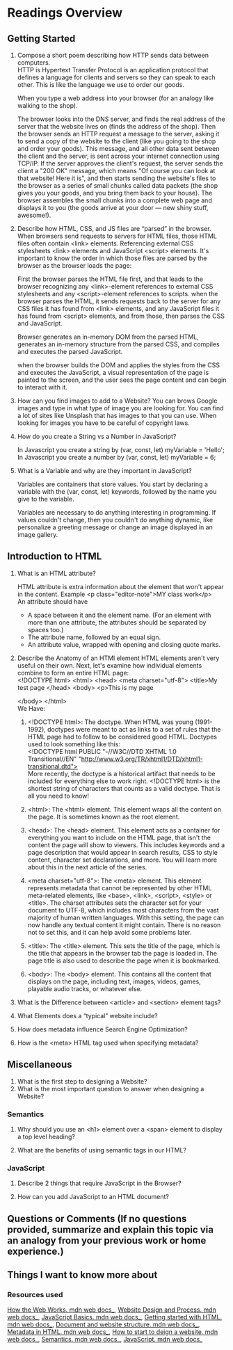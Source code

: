 # Readings Overview

## Getting Started

1. Compose a short poem describing how HTTP sends data between computers.&nbsp;  
    HTTP is Hypertext Transfer Protocol is an application protocol that defines a language for clients and servers so they can speak to each other. This is like the language we use to order our goods.

    When you type a web address into your browser (for an analogy like walking to the shop).

    The browser looks into the DNS server, and finds the real address of the server that the website lives on (finds the address of the shop).
    Then the browser sends an HTTP request a message to the server, asking it to send a copy of the website to the client (like you going to the shop and order your goods).   This message, and all other data sent between the client and the server, is sent across your internet connection using TCP/IP.
    If the server approves the client's request, the server sends the client a "200 OK" message, which means "Of course you can look at that website! Here it is", and then starts sending the website's files to the browser as a series of small chunks called data packets (the shop gives you your goods, and you bring them back to your house).
    The browser assembles the small chunks into a complete web page and displays it to you (the goods arrive at your door — new shiny stuff, awesome!).

2. Describe how HTML, CSS, and JS files are “parsed” in the browser.
    When browsers send requests to servers for HTML files, those HTML files often contain \<link> elements.
    Referencing external CSS stylesheets \<link> elements and JavaScript \<script> elements.
    It's important to know the order in which those files are parsed by the browser as the browser loads the page:

    First the  browser parses the HTML file first, and that leads to the browser recognizing any \<link>-element references to external CSS stylesheets and any \<script>-element references to scripts.
    when the browser parses the HTML, it sends requests back to the server for any CSS files it has found from \<link> elements, and any JavaScript files it has found from \<script> elements, and from those, then parses the CSS and JavaScript.

    Browser generates an in-memory DOM from the parsed HTML, generates an in-memory structure from the parsed CSS, and compiles and executes the parsed JavaScript.

    when the browser builds the DOM and applies the styles from the CSS and executes the JavaScript, a visual representation of the page is painted to the screen, and the user sees the page content and can begin to interact with it.

3. How can you find images to add to a Website?
    You can brows Google images and type in what type of image you are looking for. You can find a lot of sites like Unsplash that has images to that you can use. When looking for images you have to be careful of copyright laws.

4. How do you create a String vs a Number in JavaScript?

    In Javascript you create a string by (var, const, let) myVariable = 'Hello';&nbsp;  
    In Javascript you create a number by (var, const, let) myVariable = 6;

5. What is a Variable and why are they important in JavaScript?

    Variables are containers that store values. You start by declaring a variable with the (var, const, let) keywords, followed by the name you give to the variable.

    Variables are necessary to do anything interesting in programming. If values couldn't change, then you couldn't do anything dynamic, like personalize a greeting message or change an image displayed in an image gallery.

## Introduction to HTML

 1. What is an HTML attribute?

    HTML attribute is extra information about the element that won't appear in the content.
    Example \<p class="editor-note">MY class work\</p>&nbsp;  
    An attribute should have &nbsp;  
    * A space between it and the element name. (For an element with more than one attribute, the attributes should be separated by spaces too.)
    * The attribute name, followed by an equal sign.
    * An attribute value, wrapped with opening and closing quote marks.

 2. Describe the Anatomy of an HTMl element
 HTML elements aren't very useful on their own. Next, let's examine how individual elements combine to form an entire HTML page:&nbsp;  
    \<!DOCTYPE html>
\<html>
  \<head>
    \<meta charset="utf-8">
    \<title>My test page</title>
  \</head>
  \<body>
    \<p>This is my page</p>
  \</body>
\</html>&nbsp;  
We Have:&nbsp;  
    1. \<!DOCTYPE html>: The doctype. When HTML was young (1991-1992), doctypes were meant to act as links to a set of rules that the HTML page had to follow to be considered good HTML. Doctypes used to look something like this:&nbsp;  
\<!DOCTYPE html PUBLIC "-//W3C//DTD XHTML 1.0 Transitional//EN"
"http://www.w3.org/TR/xhtml1/DTD/xhtml1-transitional.dtd">&nbsp;  
More recently, the doctype is a historical artifact that needs to be included for everything else to work right. \<!DOCTYPE html> is the shortest string of characters that counts as a valid doctype. That is all you need to know!

    2. \<html></html>: The \<html> element. This element wraps all the content on the page. It is sometimes known as the root element.

    3. \<head></head>: The \<head> element. This element acts as a container for everything you want to include on the HTML page, that isn't the content the page will show to viewers. This includes keywords and a page description that would appear in search results, CSS to style content, character set declarations, and more. You will learn more about this in the next article of the series.
    4. \<meta charset="utf-8">: The \<meta> element. This element represents metadata that cannot be represented by other HTML meta-related elements, like \<base>, \<link>, \<script>, \<style> or \<title>. The charset attributes sets the character set for your document to UTF-8, which includes most characters from the vast majority of human written languages. With this setting, the page can now handle any textual content it might contain. There is no reason not to set this, and it can help avoid some problems later.
    5. \<title></title>: The \<title> element. This sets the title of the page, which is the title that appears in the browser tab the page is loaded in. The page title is also used to describe the page when it is bookmarked.
    6. \<body></body>: The \<body> element. This contains all the content that displays on the page, including text, images, videos, games, playable audio tracks, or whatever else.


 3. What is the Difference between \<article> and \<section> element tags?
 4. What Elements does a “typical” website include?
 5. How does metadata influence Search Engine Optimization?
 6. How is the \<meta> HTML tag used when specifying metadata?

## Miscellaneous

1. What is the first step to designing a Website?
2. What is the most important question to answer when designing a Website?

### Semantics

1. Why should you use an \<h1> element over a \<span> element to display a top level heading?

2. What are the benefits of using semantic tags in our HTML?

### JavaScript

1. Describe 2 things that require JavaScript in the Browser?

2. How can you add JavaScript to an HTML document?

## Questions or Comments (If no questions provided, summarize and explain this topic via an analogy from your previous work or home experience.)

## Things I want to know more about

### Resources used

[How the Web Works. mdn web docs_](https://developer.mozilla.org/en-US/docs/Learn/Getting_started_with_the_web/How_the_Web_works),
[Website Design and Process. mdn web docs_](https://developer.mozilla.org/en-US/docs/Learn/Getting_started_with_the_web/What_will_your_website_look_like),
[JavaScript Basics. mdn web docs_](https://developer.mozilla.org/en-US/docs/Learn/Getting_started_with_the_web/JavaScript_basics),
[Getting started with HTML. mdn web docs_](https://developer.mozilla.org/en-US/docs/Learn/HTML/Introduction_to_HTML/Getting_started),
[Document and website structure. mdn web docs_](https://developer.mozilla.org/en-US/docs/Learn/HTML/Introduction_to_HTML/Document_and_website_structure),
[Metadata in HTML. mdn web docs_](https://developer.mozilla.org/en-US/docs/Learn/HTML/Introduction_to_HTML/The_head_metadata_in_HTML),
[How to start to deign a website. mdn web docs_](https://developer.mozilla.org/en-US/docs/Learn/Common_questions/Thinking_before_coding),
[Semantics. mdn web docs_](https://developer.mozilla.org/en-US/docs/Glossary/Semantics),
[JavaScript. mdn web docs_](https://developer.mozilla.org/en-US/docs/Glossary/Semantics)
